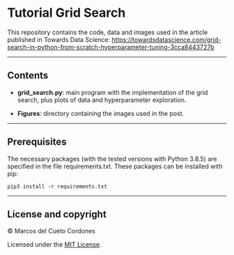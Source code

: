 # Tutorial Grid Search
This repository contains the code, data and images used in the article published in Towards Data Science: https://towardsdatascience.com/grid-search-in-python-from-scratch-hyperparameter-tuning-3cca8443727b

---
## Contents

- **grid_search.py**: main program with the implementation of the grid search, plus plots of data and hyperparameter exploration.

- **Figures**: directory containing the images used in the post.

---

## Prerequisites
The necessary packages (with the tested versions with Python 3.8.5) are specified in the file requirements.txt. These packages can be installed with pip:

```
pip3 install -r requirements.txt
```

---

## License and copyright

&copy; Marcos del Cueto Cordones

Licensed under the [MIT License](LICENSE.md).
